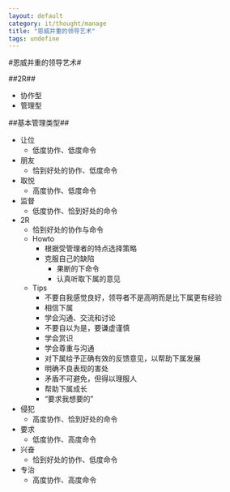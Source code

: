 ```yaml
---
layout: default
category: it/thought/manage
title: "恩威并重的领导艺术"
tags: undefine
---
```


#恩威并重的领导艺术#



##2R##
* 协作型
* 管理型



##基本管理类型##
* 让位
  * 低度协作、低度命令
* 朋友
  * 恰到好处的协作、低度命令
* 取悦
  * 高度协作、低度命令
* 监督
  * 低度协作、恰到好处的命令
* 2R
  * 恰到好处的协作与命令
  * Howto
    * 根据受管理者的特点选择策略
    * 克服自己的缺陷
      * 果断的下命令
      * 认真听取下属的意见
  * Tips
    * 不要自我感觉良好，领导者不是高明而是比下属更有经验
    * 相信下属
    * 学会沟通、交流和讨论
    * 不要自以为是，要谦虚谨慎
    * 学会赏识
    * 学会尊重与沟通
    * 对下属给予正确有效的反馈意见，以帮助下属发展
    * 明确不良表现的害处
    * 矛盾不可避免，但得以理服人
    * 帮助下属成长
    * “要求我想要的”
* 侵犯
  * 高度协作、恰到好处的命令
* 要求
  * 低度协作、高度命令
* 兴奋
  * 恰到好处的协作、低度命令
* 专治
  * 高度协作、高度命令
